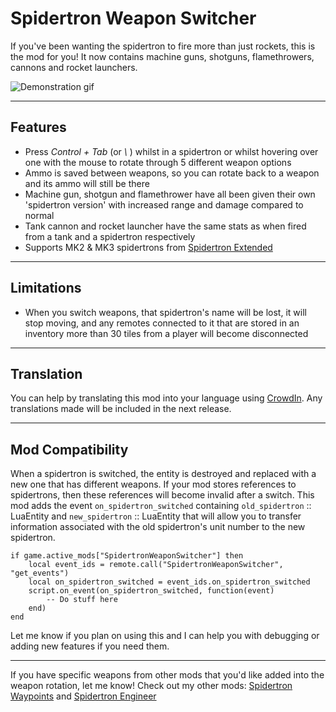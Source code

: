 Spidertron Weapon Switcher
==================

If you've been wanting the spidertron to fire more than just rockets, this is the mod for you! It now contains machine guns, shotguns, flamethrowers, cannons and rocket launchers.

![Demonstration gif](https://i.imgur.com/hdvItFc.gif)

-----
Features
-----

- Press *Control + Tab* (or *\\* ) whilst in a spidertron or whilst hovering over one with the mouse to rotate through 5 different weapon options
- Ammo is saved between weapons, so you can rotate back to a weapon and its ammo will still be there
- Machine gun, shotgun and flamethrower have all been given their own 'spidertron version' with increased range and damage compared to normal
- Tank cannon and rocket launcher have the same stats as when fired from a tank and a spidertron respectively
- Supports MK2 & MK3 spidertrons from [Spidertron Extended](https://mods.factorio.com/mod/spidertron-extended)

-----
Limitations
-----

- When you switch weapons, that spidertron's name will be lost, it will stop moving, and any remotes connected to it that are stored in an inventory more than 30 tiles from a player will become disconnected

-----
Translation
-----

You can help by translating this mod into your language using [CrowdIn](https://crowdin.com/project/factorio-mods-localization). Any translations made will be included in the next release.

-----
Mod Compatibility
-----
When a spidertron is switched, the entity is destroyed and replaced with a new one that has different weapons. If your mod stores references to spidertrons, then these references will become invalid after a switch. This mod adds the event `on_spidertron_switched` containing `old_spidertron` :: LuaEntity and `new_spidertron` :: LuaEntity that will allow you to transfer information associated with the old spidertron's unit number to the new spidertron.
```
if game.active_mods["SpidertronWeaponSwitcher"] then
    local event_ids = remote.call("SpidertronWeaponSwitcher", "get_events")
    local on_spidertron_switched = event_ids.on_spidertron_switched
    script.on_event(on_spidertron_switched, function(event)
        -- Do stuff here
    end)
end
```

Let me know if you plan on using this and I can help you with debugging or adding new features if you need them.

-----

If you have specific weapons from other mods that you'd like added into the weapon rotation, let me know!
Check out my other mods: [Spidertron Waypoints](https://mods.factorio.com/mod/SpidertronWaypoints) and [Spidertron Engineer](https://mods.factorio.com/mod/SpidertronEngineer)